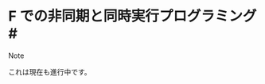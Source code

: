 # <a name="asynchronous-and-concurrent-programming-in-f"></a>F での非同期と同時実行プログラミング# #

> [!NOTE]
これは現在も進行中です。